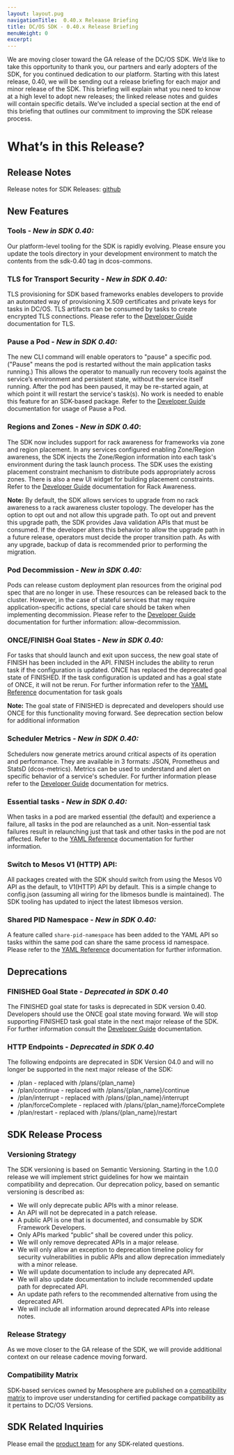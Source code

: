 ```yaml
---
layout: layout.pug
navigationTitle:  0.40.x Releaase Briefing
title: DC/OS SDK - 0.40.x Release Briefing
menuWeight: 0
excerpt:
---
```


We are moving closer toward the GA release of the DC/OS SDK.  We’d like to take this opportunity to thank you, our partners and early adopters of the SDK, for you continued dedication to our platform.  Starting with this latest release, 0.40, we will be sending out a release briefing for each major and minor release of the SDK.  This briefing will explain what you need to know at a high level to adopt new releases; the linked release notes and guides will contain specific details.  We’ve included a special section at the end of this briefing that outlines our commitment to improving the SDK release process.

# What’s in this Release?
## Release Notes
Release notes for SDK Releases: [github](https://github.com/mesosphere/dcos-commons/releases)

## New Features

### Tools - _New in SDK 0.40:_
Our platform-level tooling for the SDK is rapidly evolving.  Please ensure you update the tools directory in your development environment to match the contents from the sdk-0.40 tag in dcos-commons.

### TLS for Transport Security - _New in SDK 0.40:_
TLS provisioning for SDK based frameworks enables developers to provide an automated way of provisioning X.509 certificates and private keys for tasks in DC/OS. TLS artifacts can be consumed by tasks to create encrypted TLS connections.  Please refer to the [Developer Guide](https://mesosphere.github.io/dcos-commons/developer-guide/) documentation for TLS.

### Pause a Pod - _New in SDK 0.40:_
The new CLI command will enable operators to "pause" a specific pod.   ("Pause" means the pod is restarted without the main application tasks running.)  This allows the operator to manually run recovery tools against the service’s environment and persistent state, without the service itself running. After the pod has been paused, it may be re-started again, at which point it will restart the service's task(s).  No work is needed to enable this feature for an SDK-based package.  Refer to the [Developer Guide](https://mesosphere.github.io/dcos-commons/developer-guide/) documentation for usage of Pause a Pod.

### Regions and Zones - _New in SDK 0.40_:
The SDK now includes support for rack awareness for frameworks via zone and region placement.  In any services configured enabling Zone/Region awareness, the SDK injects the Zone/Region information into each task's environment during the task launch process. The SDK uses the existing placement constraint mechanism to distribute pods appropriately across zones. There is also a new UI widget for building placement constraints. Refer to the [Developer Guide](https://mesosphere.github.io/dcos-commons/developer-guide/) documentation for Rack Awareness.

**Note:**  By default, the SDK allows services to upgrade from no rack awareness to a rack awareness cluster topology.  The developer has the option to opt out and not allow this upgrade path.  To opt out and prevent this upgrade path, the SDK provides Java validation APIs that must be consumed.   If the developer alters this behavior to allow the upgrade path in a future release, operators must decide the proper transition path.  As with any upgrade, backup of data is recommended prior to performing the migration.

### Pod Decommission - _New in SDK 0.40:_
Pods can release custom deployment plan resources from the original pod spec that are no longer in use.   These resources can be released back to the cluster. However, in the case of stateful services that may require application-specific actions, special care should be taken when implementing decommission.  Please refer to the [Developer Guide](https://mesosphere.github.io/dcos-commons/developer-guide/) documentation for further information: allow-decommission.

### ONCE/FINISH Goal States - _New in SDK 0.40:_
For tasks that should launch and exit upon success, the new goal state of FINISH has been included in the API.   FINISH includes the ability to rerun task if the configuration is updated.  ONCE has replaced the deprecated goal state of FINISHED.   If the task configuration is updated and has a goal state of ONCE, it will not be rerun.  For further information refer to the [YAML Reference](https://mesosphere.github.io/dcos-commons/yaml-reference/) documentation for task goals

**Note:** The goal state of FINISHED is deprecated and developers should use ONCE for this functionality moving forward.  See deprecation section below for additional information

### Scheduler Metrics - _New in SDK 0.40:_
Schedulers now generate metrics around critical aspects of its operation and performance.  They are available in 3 formats:  JSON, Prometheus and StatsD (dcos-metrics).  Metrics can be used to understand and alert on specific behavior of a service's scheduler.  For further information please refer to the [Developer Guide](https://mesosphere.github.io/dcos-commons/developer-guide/) documentation for metrics.

### Essential tasks - _New in SDK 0.40:_
When tasks in a pod are marked essential (the default) and experience a failure, all tasks in the pod are relaunched as a unit.  Non-essential task failures result in relaunching just that task and other tasks in the pod are not affected.  Refer to the [YAML Reference](https://mesosphere.github.io/dcos-commons/yaml-reference/) documentation for further information.

### Switch to Mesos V1 (HTTP) API:
All packages created with the SDK should switch from using the Mesos V0 API as the default, to V1(HTTP) API by default.  This is a simple change to config.json (assuming all wiring for the libmesos bundle is maintained). The SDK tooling has updated to inject the latest libmesos version.

### Shared PID Namespace - _New in SDK 0.40:_
A feature called `share-pid-namespace` has been added to the YAML API so tasks within the same pod can share the same process id namespace.  Please refer to the [YAML Reference](https://mesosphere.github.io/dcos-commons/yaml-reference/) documentation for further information.

## Deprecations

### FINISHED Goal State - _Deprecated in SDK 0.40_
The FINISHED goal state for tasks is deprecated in SDK version 0.40.  Developers should use the ONCE goal state moving forward. We will stop supporting FINISHED task goal state in the next major release of the SDK. For further information consult the [Developer Guide](https://mesosphere.github.io/dcos-commons/developer-guide/) documentation.

### HTTP Endpoints - _Deprecated in SDK 0.40_
The following endpoints are deprecated in SDK Version 04.0 and will no longer be supported in the next major release of the SDK:
* /plan  -  replaced with /plans/{plan_name}
* /plan/continue - replaced with /plans/{plan_name}/continue
* /plan/interrupt - replaced with /plans/{plan_name}/interrupt
* /plan/forceComplete - replaced with /plans/{plan_name}/forceComplete
* /plan/restart - replaced with /plans/{plan_name}/restart

## SDK Release Process
### Versioning Strategy
The SDK versioning is based on Semantic Versioning.  Starting in the 1.0.0 release we will implement strict guidelines for how we maintain compatibility and deprecation.    Our deprecation policy, based on semantic versioning is described as:
* We will only deprecate public APIs with a minor release.
* An API will not be deprecated in a patch release.
* A public API is one that is documented, and consumable by SDK Framework Developers.
* Only APIs marked “public” shall be covered under this policy.
* We will only remove deprecated APIs in a major release.
* We will only allow an exception to deprecation timeline policy for security vulnerabilities in public APIs and allow deprecation immediately with a minor release.
* We will update documentation to include any deprecated API.
* We will also update documentation to include recommended update path for deprecated API.
* An update path refers to the recommended alternative from using the deprecated API.
* We will include all information around deprecated APIs into release notes.

### Release Strategy
As we move closer to the GA release of the SDK, we will provide additional context on our release cadence moving forward.

### Compatibility Matrix
SDK-based services owned by Mesosphere are published on a [compatibility matrix](https://docs.mesosphere.com//version-policy/#certified-package-designations) to improve user understanding for certified package compatibility as it pertains to DC/OS Versions.

## SDK Related Inquiries
Please email the [product team](mailto:ask-product@mesosphere.io) for any SDK-related questions.
